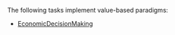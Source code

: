 The following tasks implement value-based paradigms:

- [EconomicDecisionMaking](../envs.md#neurogym.envs.economicdecisionmaking.EconomicDecisionMaking)
